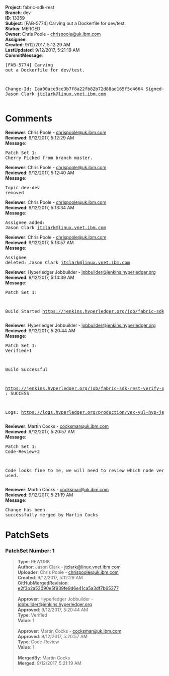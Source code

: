 <strong>Project</strong>: fabric-sdk-rest<br><strong>Branch</strong>: dev<br><strong>ID</strong>: 13359<br><strong>Subject</strong>: [FAB-5774] Carving out a Dockerfile for dev/test.<br><strong>Status</strong>: MERGED<br><strong>Owner</strong>: Chris Poole - chrispoole@uk.ibm.com<br><strong>Assignee</strong>:<br><strong>Created</strong>: 9/12/2017, 5:12:29 AM<br><strong>LastUpdated</strong>: 9/12/2017, 5:21:19 AM<br><strong>CommitMessage</strong>:<br><pre>[FAB-5774] Carving out a Dockerfile for dev/test.

Change-Id: Iaa00ace9ce3b7f8a22fb82b72d88ae165f5c4664
Signed-off-by: Jason Clark <jtclark@linux.vnet.ibm.com>
</pre><h1>Comments</h1><strong>Reviewer</strong>: Chris Poole - chrispoole@uk.ibm.com<br><strong>Reviewed</strong>: 9/12/2017, 5:12:29 AM<br><strong>Message</strong>: <pre>Patch Set 1: Cherry Picked from branch master.</pre><strong>Reviewer</strong>: Chris Poole - chrispoole@uk.ibm.com<br><strong>Reviewed</strong>: 9/12/2017, 5:12:40 AM<br><strong>Message</strong>: <pre>Topic dev-dev removed</pre><strong>Reviewer</strong>: Chris Poole - chrispoole@uk.ibm.com<br><strong>Reviewed</strong>: 9/12/2017, 5:13:34 AM<br><strong>Message</strong>: <pre>Assignee added: Jason Clark <jtclark@linux.vnet.ibm.com></pre><strong>Reviewer</strong>: Chris Poole - chrispoole@uk.ibm.com<br><strong>Reviewed</strong>: 9/12/2017, 5:13:57 AM<br><strong>Message</strong>: <pre>Assignee deleted: Jason Clark <jtclark@linux.vnet.ibm.com></pre><strong>Reviewer</strong>: Hyperledger Jobbuilder - jobbuilder@jenkins.hyperledger.org<br><strong>Reviewed</strong>: 9/12/2017, 5:14:39 AM<br><strong>Message</strong>: <pre>Patch Set 1:

Build Started https://jenkins.hyperledger.org/job/fabric-sdk-rest-verify-x86_64/13/</pre><strong>Reviewer</strong>: Hyperledger Jobbuilder - jobbuilder@jenkins.hyperledger.org<br><strong>Reviewed</strong>: 9/12/2017, 5:20:44 AM<br><strong>Message</strong>: <pre>Patch Set 1: Verified+1

Build Successful 

https://jenkins.hyperledger.org/job/fabric-sdk-rest-verify-x86_64/13/ : SUCCESS

Logs: https://logs.hyperledger.org/production/vex-yul-hyp-jenkins-1/fabric-sdk-rest-verify-x86_64/13</pre><strong>Reviewer</strong>: Martin Cocks - cocksmar@uk.ibm.com<br><strong>Reviewed</strong>: 9/12/2017, 5:20:57 AM<br><strong>Message</strong>: <pre>Patch Set 1: Code-Review+2

Code looks fine to me, we will need to review which node version is used.</pre><strong>Reviewer</strong>: Martin Cocks - cocksmar@uk.ibm.com<br><strong>Reviewed</strong>: 9/12/2017, 5:21:19 AM<br><strong>Message</strong>: <pre>Change has been successfully merged by Martin Cocks</pre><h1>PatchSets</h1><h3>PatchSet Number: 1</h3><blockquote><strong>Type</strong>: REWORK<br><strong>Author</strong>: Jason Clark - jtclark@linux.vnet.ibm.com<br><strong>Uploader</strong>: Chris Poole - chrispoole@uk.ibm.com<br><strong>Created</strong>: 9/12/2017, 5:12:29 AM<br><strong>GitHubMergedRevision</strong>: [e2f3b2a53090e5f939fe9d6e41ca5a3df7b65377](https://github.com/hyperledger/fabric-sdk-rest/commit/e2f3b2a53090e5f939fe9d6e41ca5a3df7b65377)<br><br><strong>Approver</strong>: Hyperledger Jobbuilder - jobbuilder@jenkins.hyperledger.org<br><strong>Approved</strong>: 9/12/2017, 5:20:44 AM<br><strong>Type</strong>: Verified<br><strong>Value</strong>: 1<br><br><strong>Approver</strong>: Martin Cocks - cocksmar@uk.ibm.com<br><strong>Approved</strong>: 9/12/2017, 5:20:57 AM<br><strong>Type</strong>: Code-Review<br><strong>Value</strong>: 1<br><br><strong>MergedBy</strong>: Martin Cocks<br><strong>Merged</strong>: 9/12/2017, 5:21:19 AM<br><br></blockquote>